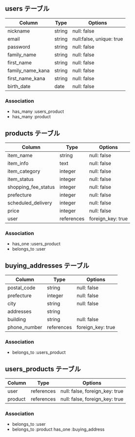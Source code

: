 ## users テーブル

| Column           | Type   | Options                  |
| ---------------- | ------ | ------------------------ |
| nickname         | string | null: false              |
| email            | string | null:false, unique: true |
| password         | string | null: false              |
| family_name      | string | null: false              |
| first_name       | string | null: false              |
| family_name_kana | string | null: false              |
| first_name_kana  | string | null: false              |
| birth_date       | date   | null: false              |

### Association

- has_many :users_product
- has_many :product

## products テーブル

| Column              | Type       | Options           |
| ------------------- | ---------- | ----------------- |
| item_name           | string     | null: false       |
| item_info           | text       | null: false       |
| item_category       | integer    | null: false       |
| item_status         | integer    | null: false       |
| shopping_fee_status | integer    | null: false       |
| prefecture          | integer    | null: false       |
| scheduled_delivery  | integer    | null: false       |
| price               | integer    | null: false       |
| user                | references | foreign_key: true |

### Association

- has_one :users_product
- belongs_to :user

## buying_addresses テーブル

| Column       | Type       | Options           |
| ------------ | ---------- | ----------------- |
| postal_code  | string     | null: false       |
| prefecture   | integer    | null: false       |
| city         | string     | null: false       |
| addresses    | string     |                   |
| building     | string     | null: false       |
| phone_number | references | foreign_key: true |

### Association

- belongs_to :users_product

## users_products テーブル

| Column  | Type       | Options                        |
| ------- | ---------- | ------------------------------ |
| user    | references | null: false, foreign_key: true |
| product | references | null: false, foreign_key: true |

### Association

- belongs_to :user
- belongs_to :product
has_one :buying_address